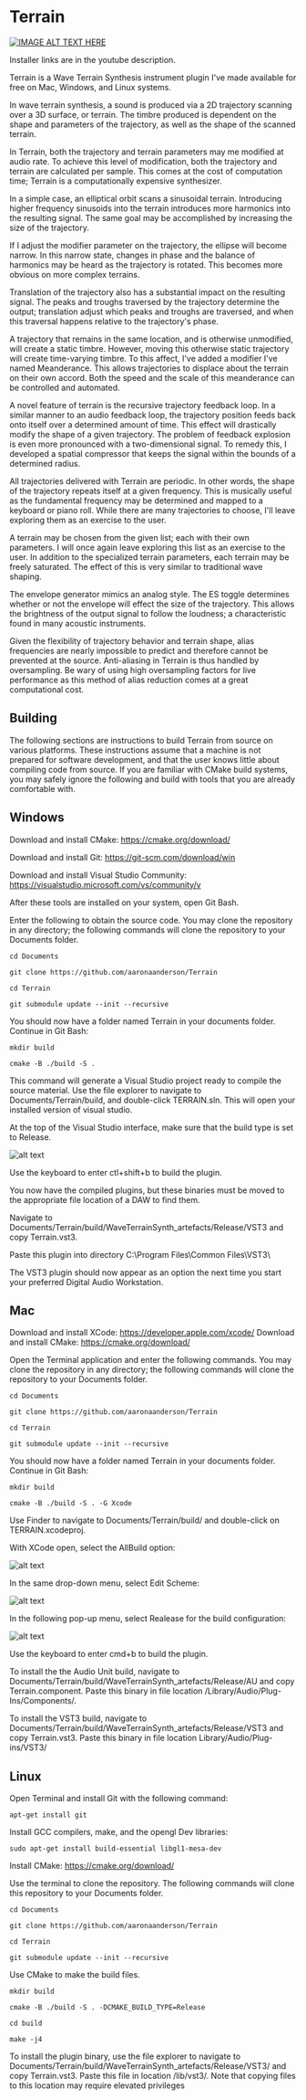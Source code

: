 # Terrain

[![IMAGE ALT TEXT HERE](https://img.youtube.com/vi/xtvo_RxdEsY/0.jpg)](https://www.youtube.com/watch?v=xtvo_RxdEsY)

Installer links are in the youtube description.

Terrain is a Wave Terrain Synthesis instrument plugin I've made available for free on Mac, Windows, and Linux systems.

In wave terrain synthesis, a sound is produced via a 2D trajectory scanning over a 3D surface, or terrain. The timbre produced is dependent on the shape and parameters of the trajectory, as well as the shape of the scanned terrain.

In Terrain, both the trajectory and terrain parameters may me modified at audio rate. To achieve this level of modification, both the trajectory and terrain are calculated per sample. This comes at the cost of computation time; Terrain is a computationally expensive synthesizer. 

In a simple case, an elliptical orbit scans a sinusoidal terrain. Introducing higher frequency sinusoids into the terrain introduces more harmonics into the resulting signal. The same goal may be accomplished by increasing the size of the trajectory.

If I adjust the modifier parameter on the trajectory, the ellipse will become narrow. In this narrow state,  changes in phase and the balance of harmonics may be heard as the trajectory is rotated. This becomes more obvious on more complex terrains.

Translation of the trajectory also has a substantial impact on the resulting signal. The peaks and troughs traversed by the trajectory determine the output; translation adjust which peaks and troughs are traversed, and when this traversal happens relative to the trajectory's phase. 

A trajectory that remains in the same location, and is otherwise unmodified, will create a static timbre. However, moving this otherwise static trajectory will create time-varying timbre. To this affect, I've added a modifier I've named Meanderance. This allows trajectories to displace about the terrain on their own accord. Both the speed and the scale of this meanderance can be controlled and automated.

A novel feature of terrain is the recursive trajectory feedback loop. In a similar manner to an audio feedback loop, the trajectory position feeds back onto itself over a determined amount of time. This effect will drastically modify the shape of a given trajectory. The problem of feedback explosion is even more pronounced with a two-dimensional signal. To remedy this, I developed a spatial compressor that keeps the signal within the bounds of a determined radius. 

All trajectories delivered with Terrain are periodic. In other words, the shape of the trajectory repeats itself at a given frequency. This is musically useful as the fundamental frequency may be determined and mapped to a keyboard or piano roll. While there are many trajectories to choose, I'll leave exploring them as an exercise to the user.

A terrain may be chosen from the given list; each with their own parameters. I will once again leave exploring this list as an exercise to the user. In addition to the specialized terrain parameters, each terrain may be freely saturated. The effect of this is very similar to traditional wave shaping.

The envelope generator mimics an analog style. The ES toggle determines whether or not the envelope will effect the size of the trajectory. This allows the brightness of the output signal to follow the loudness; a characteristic found in many acoustic instruments. 

Given the flexibility of trajectory behavior and terrain shape, alias frequencies are nearly impossible to predict and therefore cannot be prevented at the source. Anti-aliasing in Terrain is thus handled by oversampling. Be wary of using high oversampling factors for live performance as this method of alias reduction comes at a great computational cost.


## Building

The following sections are instructions to build Terrain from source on various platforms. These instructions assume that a machine is not prepared for software development, and that the user knows little about compiling code from source. If you are familiar with CMake build systems, you may safely ignore the following and build with tools that you are already comfortable with.

## Windows

Download and install CMake: https://cmake.org/download/

Download and install Git: https://git-scm.com/download/win 

Download and install Visual Studio Community: https://visualstudio.microsoft.com/vs/community/v

After these tools are installed on your system, open Git Bash.

Enter the following to obtain the source code. You may clone the repository in any directory; the following commands will clone the repository to your Documents folder.

`cd Documents`

`git clone https://github.com/aaronaanderson/Terrain`

`cd Terrain`

`git submodule update --init --recursive`

You should now have a folder named Terrain in your documents folder. Continue in Git Bash:

`mkdir build`

`cmake -B ./build -S .`

This command will generate a Visual Studio project ready to compile the source material. Use the file explorer to navigate to Documents/Terrain/build, and double-click TERRAIN.sln. This will open your installed version of visual studio.

At the top of the Visual Studio interface, make sure that the build type is set to Release.

![alt text](ReadmeSource/WindowsReleaseHighlight.png)

Use the keyboard to enter ctl+shift+b to build the plugin.

You now have the compiled plugins, but these binaries must be moved to the appropriate file location of a DAW to find them. 

Navigate to Documents/Terrain/build/WaveTerrainSynth_artefacts/Release/VST3 and copy Terrain.vst3.

Paste this plugin into directory C:\Program Files\Common Files\VST3\

The VST3 plugin should now appear as an option the next time you start your preferred Digital Audio Workstation.

## Mac

Download and install XCode: https://developer.apple.com/xcode/
Download and install CMake: https://cmake.org/download/

Open the Terminal application and enter the following commands. You may clone the repository in any directory; the following commands will clone the repository to your Documents folder.

`cd Documents`

`git clone https://github.com/aaronaanderson/Terrain`

`cd Terrain`

`git submodule update --init --recursive`

You should now have a folder named Terrain in your documents folder. Continue in Git Bash:

`mkdir build`

`cmake -B ./build -S . -G Xcode`

Use Finder to navigate to Documents/Terrain/build/ and double-click on TERRAIN.xcodeproj.

With XCode open, select the AllBuild option:

![alt text](ReadmeSource/MacAllBuildHighlight.png)

In the same drop-down menu, select Edit Scheme:

![alt text](ReadmeSource/EditSchemeHighlight.png)

In the following pop-up menu, select Realease for the build configuration:

![alt text](ReadmeSource/MacReleaseHighlight.png)

Use the keyboard to enter cmd+b to build the plugin.

To install the the Audio Unit build, navigate to Documents/Terrain/build/WaveTerrainSynth_artefacts/Release/AU and copy Terrain.component. Paste this binary in file location /Library/Audio/Plug-Ins/Components/.

To install the VST3 build, navigate to Documents/Terrain/build/WaveTerrainSynth_artefacts/Release/VST3 and copy Terrain.vst3. Paste this binary in file location Library/Audio/Plug-ins/VST3/

## Linux

Open Terminal and install Git with the following command:

`apt-get install git`

Install GCC compilers, make, and the opengl Dev libraries:

`sudo apt-get install build-essential libgl1-mesa-dev`

Install CMake: https://cmake.org/download/

Use the terminal to clone the repository. The following commands will clone this repository to your Documents folder.

`cd Documents`

`git clone https://github.com/aaronaanderson/Terrain`

`cd Terrain`

`git submodule update --init --recursive`

Use CMake to make the build files.

`mkdir build`

`cmake -B ./build -S . -DCMAKE_BUILD_TYPE=Release`

`cd build`

`make -j4`

To install the plugin binary, use the file explorer to navigate to Documents/Terrain/build/WaveTerrainSynth_artefacts/Release/VST3/ and copy Terrain.vst3. Paste this file in location /lib/vst3/. Note that copying files to this location may require elevated privileges
